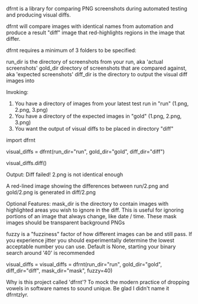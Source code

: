 dfrnt is a library for comparing PNG screenshots during automated testing and producing visual diffs.

dfrnt will compare images with identical names from automation and produce a result "diff" image that red-highlights regions
in the image that differ.

dfrnt requires a minimum of 3 folders to be specified:

run_dir is the directory of screenshots from your run, aka 'actual screenshots'
gold_dir directory of screenshots that are compared against, aka 'expected screenshots'
diff_dir is the directory to output the visual diff images into

Invoking:

1. You have a directory of images from your latest test run in "run" (1.png, 2.png, 3.png)
2. You have a directory of the expected images in "gold" (1.png, 2.png, 3.png)
3. You want the output of visual diffs to be placed in directory "diff"

import dfrnt

visual_diffs = dfrnt(run_dir="run", gold_dir="gold", diff_dir="diff")

visual_diffs.diff()

Output:
Diff failed! 2.png is not identical enough

A red-lined image showing the differences between run/2.png and gold/2.png is generated in diff/2.png

Optional Features:
mask_dir is the directory to contain images with highlighted areas you wish to ignore in the diff.
This is useful for ignoring portions of an image that always change, like date / time.
These mask images should be transparent background PNGs

fuzzy is a "fuzziness" factor of how different images can be and still pass.
If you experience jitter you should experimentally determine the lowest acceptable number you can use.
Default is None, starting your binary search around '40' is recommended

visual_diffs = visual_diffs = dfrnt(run_dir="run", gold_dir="gold", diff_dir="diff", mask_dir="mask", fuzzy=40)

Why is this project called 'dfrnt'?
To mock the modern practice of dropping vowels in software names to sound unique. Be glad I didn't name it dfrntzlyr.